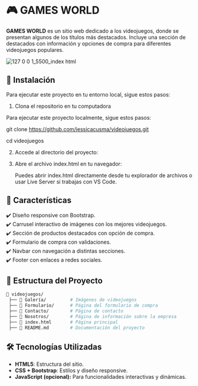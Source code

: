 
# 🎮 GAMES WORLD

**GAMES WORLD** es un sitio web dedicado a los videojuegos, donde se presentan algunos de los títulos más destacados. Incluye una sección de destacados con información y opciones de compra para diferentes videojuegos populares.

![127 0 0 1_5500_index html](https://github.com/user-attachments/assets/88f04e0b-1584-4013-b168-c76d540f2676)

## 🚀 Instalación
Para ejecutar este proyecto en tu entorno local, sigue estos pasos:

1. Clona el repositorio en tu computadora

Para ejecutar este proyecto localmente, sigue estos pasos:

git clone https://github.com/jessicacusma/videojuegos.git

cd videojuegos

2. Accede al directorio del proyecto:

3. Abre el archivo index.html en tu navegador:

   Puedes abrir index.html directamente desde tu explorador de archivos o usar Live Server si trabajas con VS Code.

## 📌 Características  
✔️ Diseño responsive con Bootstrap.  
✔️ Carrusel interactivo de imágenes con los mejores videojuegos.  
✔️ Sección de productos destacados con opción de compra.  
✔️ Formulario de compra con validaciones.  
✔️ Navbar con navegación a distintas secciones.  
✔️ Footer con enlaces a redes sociales.  

## 📁 Estructura del Proyecto  

```bash
📂 videojuegos/
 ├── 📂 Galería/         # Imágenes de videojuegos
 ├── 📂 Formulario/      # Página del formulario de compra
 ├── 📂 Contacto/        # Página de contacto
 ├── 📂 Nosotros/        # Página de información sobre la empresa
 ├── 📄 index.html       # Página principal
 ├── 📄 README.md        # Documentación del proyecto

```
## 🛠️ Tecnologías Utilizadas  
- **HTML5**: Estructura del sitio.  
- **CSS + Bootstrap**: Estilos y diseño responsive.
- **JavaScript (opcional):** Para funcionalidades interactivas y dinámicas. 

